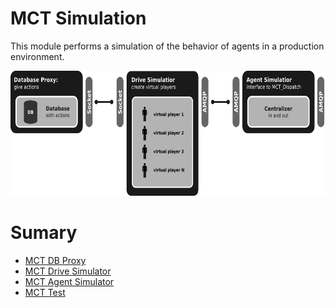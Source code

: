 # MCT Simulation

This module performs a simulation of the behavior of agents in a production environment.

<img src="simulator/simulator.png"  alt="250" width="520" height="200"  style="text-align: center">

# Sumary

* [MCT DB Proxy       ](simulator/chapter4_sec1.md)
* [MCT Drive Simulator](simulator/chapter4_sec2.md)
* [MCT Agent Simulator](simulator/chapter4_sec3.md)
* [MCT Test           ](simulator/chapter4_sec4.md)
